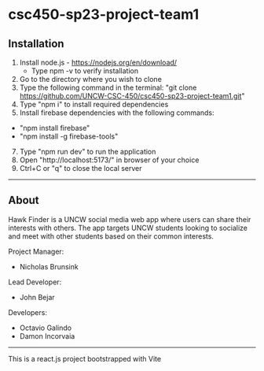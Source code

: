 # csc450-sp23-project-team1

## Installation
1) Install node.js - https://nodejs.org/en/download/
	- Type npm -v to verify installation
2) Go to the directory where you wish to clone
3) Type the following command in the terminal: "git clone https://github.com/UNCW-CSC-450/csc450-sp23-project-team1.git"
4) Type "npm i" to install required dependencies
5) Install firebase dependencies with the following commands:
- "npm install firebase"
- "npm install -g firebase-tools"
7) Type "npm run dev" to run the application
8) Open "http://localhost:5173/" in browser of your choice
9) Ctrl+C or "q" to close the local server

-------------------------------------------------------------------------------------------------------------------------
## About
Hawk Finder is a UNCW social media web app where users can share their interests with others. The app targets UNCW students looking to socialize and meet with other students based on their common interests.

Project Manager:
- Nicholas Brunsink

Lead Developer:
- John Bejar

Developers:
- Octavio Galindo
- Damon Incorvaia
---------------------------------------------------------------------------------------------------------------------------
This is a react.js project bootstrapped with Vite
